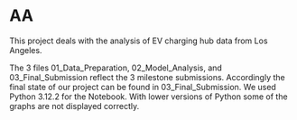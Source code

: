 # AA
This project deals with the analysis of EV charging hub data from Los Angeles. 

The 3 files 01_Data_Preparation, 02_Model_Analysis, and 03_Final_Submission reflect the 3 milestone submissions.
Accordingly the final state of our project can be found in 03_Final_Submission. We used Python 3.12.2 for the Notebook. With lower versions of Python some of the graphs are not displayed correctly.